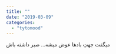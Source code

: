 ```yaml
---
title: ""
date: "2019-03-09"
categories: 
  - "tytomood"
---
```


میگفت جهتِ بادها عوض میشه... صبر داشته باش
